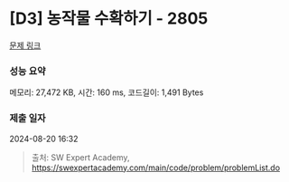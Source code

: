 # [D3] 농작물 수확하기 - 2805 

[문제 링크](https://swexpertacademy.com/main/code/problem/problemDetail.do?contestProbId=AV7GLXqKAWYDFAXB) 

### 성능 요약

메모리: 27,472 KB, 시간: 160 ms, 코드길이: 1,491 Bytes

### 제출 일자

2024-08-20 16:32



> 출처: SW Expert Academy, https://swexpertacademy.com/main/code/problem/problemList.do
